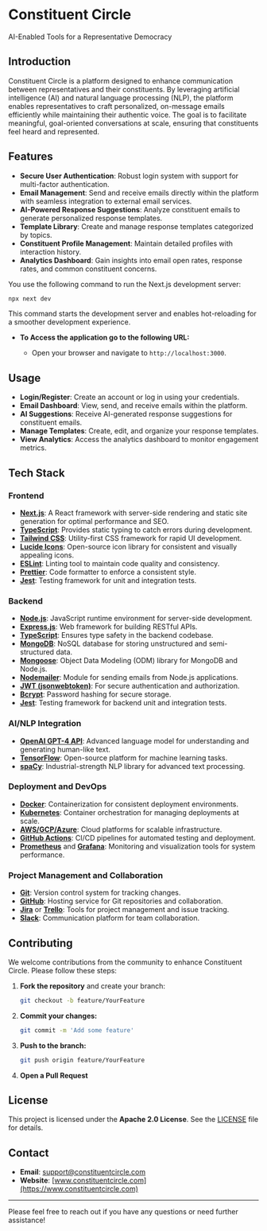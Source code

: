 # Constituent Circle

AI-Enabled Tools for a Representative Democracy

## Introduction

Constituent Circle is a platform designed to enhance communication between representatives and their constituents. By leveraging artificial intelligence (AI) and natural language processing (NLP), the platform enables representatives to craft personalized, on-message emails efficiently while maintaining their authentic voice. The goal is to facilitate meaningful, goal-oriented conversations at scale, ensuring that constituents feel heard and represented.

## Features

- **Secure User Authentication**: Robust login system with support for multi-factor authentication.
- **Email Management**: Send and receive emails directly within the platform with seamless integration to external email services.
- **AI-Powered Response Suggestions**: Analyze constituent emails to generate personalized response templates.
- **Template Library**: Create and manage response templates categorized by topics.
- **Constituent Profile Management**: Maintain detailed profiles with interaction history.
- **Analytics Dashboard**: Gain insights into email open rates, response rates, and common constituent concerns.

You use the following command to run the Next.js development server:

   ```bash
   npx next dev
   ```

   This command starts the development server and enables hot-reloading for a smoother development experience.

- **To Access the application go to the following URL:**

   - Open your browser and navigate to `http://localhost:3000`.

## Usage

- **Login/Register**: Create an account or log in using your credentials.
- **Email Dashboard**: View, send, and receive emails within the platform.
- **AI Suggestions**: Receive AI-generated response suggestions for constituent emails.
- **Manage Templates**: Create, edit, and organize your response templates.
- **View Analytics**: Access the analytics dashboard to monitor engagement metrics.

## Tech Stack

### Frontend

- **[Next.js](https://nextjs.org/)**: A React framework with server-side rendering and static site generation for optimal performance and SEO.
- **[TypeScript](https://www.typescriptlang.org/)**: Provides static typing to catch errors during development.
- **[Tailwind CSS](https://tailwindcss.com/)**: Utility-first CSS framework for rapid UI development.
- **[Lucide Icons](https://lucide.dev/)**: Open-source icon library for consistent and visually appealing icons.
- **[ESLint](https://eslint.org/)**: Linting tool to maintain code quality and consistency.
- **[Prettier](https://prettier.io/)**: Code formatter to enforce a consistent style.
- **[Jest](https://jestjs.io/)**: Testing framework for unit and integration tests.

### Backend

- **[Node.js](https://nodejs.org/)**: JavaScript runtime environment for server-side development.
- **[Express.js](https://expressjs.com/)**: Web framework for building RESTful APIs.
- **[TypeScript](https://www.typescriptlang.org/)**: Ensures type safety in the backend codebase.
- **[MongoDB](https://www.mongodb.com/)**: NoSQL database for storing unstructured and semi-structured data.
- **[Mongoose](https://mongoosejs.com/)**: Object Data Modeling (ODM) library for MongoDB and Node.js.
- **[Nodemailer](https://nodemailer.com/)**: Module for sending emails from Node.js applications.
- **[JWT (jsonwebtoken)](https://github.com/auth0/node-jsonwebtoken)**: For secure authentication and authorization.
- **[Bcrypt](https://github.com/kelektiv/node.bcrypt.js/)**: Password hashing for secure storage.
- **[Jest](https://jestjs.io/)**: Testing framework for backend unit and integration tests.

### AI/NLP Integration

- **[OpenAI GPT-4 API](https://openai.com/)**: Advanced language model for understanding and generating human-like text.
- **[TensorFlow](https://www.tensorflow.org/)**: Open-source platform for machine learning tasks.
- **[spaCy](https://spacy.io/)**: Industrial-strength NLP library for advanced text processing.

### Deployment and DevOps

- **[Docker](https://www.docker.com/)**: Containerization for consistent deployment environments.
- **[Kubernetes](https://kubernetes.io/)**: Container orchestration for managing deployments at scale.
- **[AWS/GCP/Azure](https://aws.amazon.com/)**: Cloud platforms for scalable infrastructure.
- **[GitHub Actions](https://github.com/features/actions)**: CI/CD pipelines for automated testing and deployment.
- **[Prometheus](https://prometheus.io/)** and **[Grafana](https://grafana.com/)**: Monitoring and visualization tools for system performance.

### Project Management and Collaboration

- **[Git](https://git-scm.com/)**: Version control system for tracking changes.
- **[GitHub](https://github.com/)**: Hosting service for Git repositories and collaboration.
- **[Jira](https://www.atlassian.com/software/jira)** or **[Trello](https://trello.com/)**: Tools for project management and issue tracking.
- **[Slack](https://slack.com/)**: Communication platform for team collaboration.

## Contributing

We welcome contributions from the community to enhance Constituent Circle. Please follow these steps:

1. **Fork the repository** and create your branch:

   ```bash
   git checkout -b feature/YourFeature
   ```

2. **Commit your changes:**

   ```bash
   git commit -m 'Add some feature'
   ```

3. **Push to the branch:**

   ```bash
   git push origin feature/YourFeature
   ```

4. **Open a Pull Request**

## License

This project is licensed under the **Apache 2.0 License**. See the [LICENSE](LICENSE) file for details.

## Contact

- **Email**: support@constituentcircle.com
- **Website**: [www.constituentcircle.com](https://www.constituentcircle.com)

---

Please feel free to reach out if you have any questions or need further assistance!
